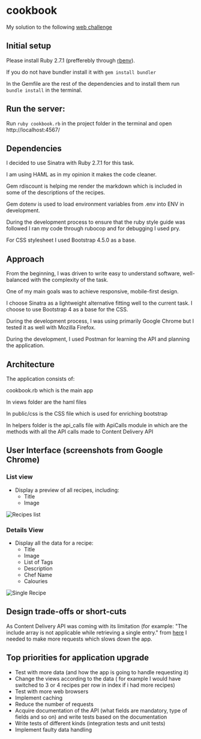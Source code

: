# cookbook
My solution to the following [web challenge](https://github.com/SophiaPetrova/cookbook/blob/master/original_task.md)

## Initial setup
Please install Ruby 2.7.1 (prefferebly through [rbenv](https://github.com/rbenv/rbenv)). 

If you do not have bundler install it with `gem install bundler`

In the Gemfile are the rest of the dependencies and to install them run `bundle install` in the terminal.

## Run the server:
Run `ruby cookbook.rb` in the project folder in the terminal and open http://localhost:4567/ 

## Dependencies
I decided to use Sinatra with Ruby 2.7.1 for this task. 

I am using HAML as in my opinion it makes the code cleaner.

Gem rdiscount is helping me render the markdown which is included in some of the descriptions of the recipes. 

Gem dotenv is used to load environment variables from .env into ENV in development.

During the development process to ensure that the ruby style guide was followed I ran my code through rubocop and for debugging I used pry. 

For CSS stylesheet I used Bootstrap 4.5.0 as a base.

## Approach
From the beginning, I was driven to write easy to understand software, well-balanced with the complexity of the task.

One of my main goals was to achieve responsive, mobile-first design.

I choose Sinatra as a lightweight alternative fitting well to the current task. I choose to use Bootstrap 4 as a base for the CSS. 

During the development process, I was using primarily Google Chrome but I tested it as well with Mozilla Firefox. 

During the development, I used Postman for learning the API and planning the application.

## Architecture

The application consists of:

cookbook.rb which is the main app

In views folder are the haml files

In public/css is the CSS file which is used for enriching bootstrap

In helpers folder is the api_calls file with ApiCalls module in which are the methods with all the API calls made to Content Delivery API

## User Interface (screenshots from Google Chrome)

### List view
- Display a preview of all recipes, including:
  - Title
  - Image

![Recipes list](https://www.webpagescreenshot.info/image-url/SEC6pCkMN)

### Details View
- Display all the data for a recipe:
  - Title
  - Image
  - List of Tags
  - Description
  - Chef Name
  - Calouries

![Single Recipe](https://www.webpagescreenshot.info/image-url/IeZQV3g13)

## Design trade-offs or short-cuts
As Content Delivery API was coming with its limitation (for example: "The include array is not applicable while retrieving a single entry." from [here](https://www.contentful.com/developers/docs/references/content-delivery-api/#/reference/entries/entry) I needed to make more requests which slows down the app.

## Top priorities for application upgrade
- Test with more data (and how the app is going to handle requesting it)
- Change the views according to the data ( for example I would have switched to 3 or 4 recipes per row in index if i had more recipes)
- Test with more web browsers
- Implement caching
- Reduce the number of requests
- Acquire documentation of the API (what fields are mandatory, type of fields and so on) and write tests based on the documentation
- Write tests of different kinds (integration tests and unit tests)
- Implement faulty data handling
